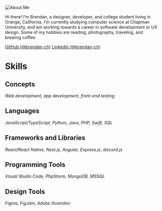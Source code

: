 ![About Me](/static/about.jpeg)

Hi there! I’m Brendan, a designer, developer, and college student living in Orange, California. I’m currently studying computer science at Chapman University, and am working towards a career in software development or UX design. Some of my hobbies are reading, photography, traveling, and brewing coffee.

[GitHub (@brendan-ch)](https://github.com/brendan-ch)
[LinkedIn (@brendan-ch)](https://linkedin.com/in/brendan-ch)

# Skills
## Concepts
*Web development, app development, front-end testing*

## Languages
*JavaScript/TypeScript, Python, Java, PHP, Swift, SQL*

## Frameworks and Libraries
*React/React Native, Next.js, Angular, Express.js, discord.js*

## Programming Tools
*Visual Studio Code, PhpStorm, MongoDB, MSSQL*

## Design Tools
*Figma, FigJam, Adobe Illustrator*